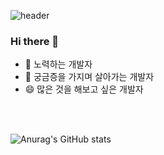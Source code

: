 ![header](https://capsule-render.vercel.app/api?type=waving&color=auto&height=300&section=header&text=wonjin's%20Git&fontSize=90&animation=fadeIn&fontAlignY=38&%20me!&descAlignY=51&descAlign=62&fontColor=#ffff)



### Hi there 👋
- 🌱 노력하는 개발자
- 🤔 궁금증을 가지며 살아가는 개발자
- 😄 많은 것을 해보고 싶은 개발자


<br/>
<br/>

  ![Anurag's GitHub stats](https://github-readme-stats.vercel.app/api?username=rhichu89&show_icons=true&theme=radical)




<!--
**rhichu89/rhichu89** is a ✨ _special_ ✨ repository because its `README.md` (this file) appears on your GitHub profile.

Here are some ideas to get you started:

- 🔭 I’m currently working on ...
- 🌱 I’m currently learning ...
- 👯 I’m looking to collaborate on ...
- 🤔 I’m looking for help with ...
- 💬 Ask me about ...
- 📫 How to reach me: ...
- 😄 Pronouns: ...
- ⚡ Fun fact: ...
-->
